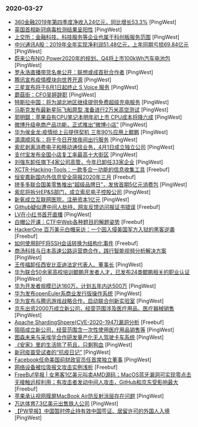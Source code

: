 ### 2020-03-27

* [360金融2019年第四季度净收入24亿元，同比增长53.3%](https://www.pingwest.com/w/207598) [PingWest]
* [英国首相新冠病毒检测结果呈阳性](https://www.pingwest.com/w/207596) [PingWest]
* [上交所：金融科技、科技服务等企业也属于科创板服务范围](https://www.pingwest.com/w/207595) [PingWest]
* [中兴通讯A股：2019年全年实现净利润51.48亿元，上年同期亏损69.84亿元](https://www.pingwest.com/w/207593) [PingWest]
* [蔚来公布NIO Power2020年的规划，Q4将上市100kWh汽车电池包](https://www.pingwest.com/w/207592) [PingWest]
* [罗永浩直播带货名单公开：联想或成首批合作者](https://www.pingwest.com/w/207591) [PingWest]
* [腾讯宣布疫情模块向世界开源](https://www.pingwest.com/w/207590) [PingWest]
* [三星宣布将于6月1日起终止 S Voice 服务](https://www.pingwest.com/w/207588) [PingWest]
* [蘑菇街：CFO吴婷辞职](https://www.pingwest.com/w/207587) [PingWest]
* [特斯拉中国：将为湖北地区继续提供免费超级充电服务](https://www.pingwest.com/w/207586) [PingWest]
* [马斯克发布最新星际飞船原型 准备进行2万米高空测试](https://www.pingwest.com/w/207584) [PingWest]
* [郭明錤：苹果自有CPU笔记本明年初上市 CPU成本将降六成](https://www.pingwest.com/w/207582) [PingWest]
* [微博升级电商产品功能，正式推出“微博小店”](https://www.pingwest.com/w/207581) [PingWest]
* [华为侯金龙:疫情给上云提供契机 三年90%应用上鲲鹏](https://www.pingwest.com/w/207580) [PingWest]
* [滴滴顺风车：将于今日开放夜间出行服务](https://www.pingwest.com/w/207578) [PingWest]
* [索尼剥离消费电子和移动通信业务，4月1日成立独立公司](https://www.pingwest.com/w/207577) [PingWest]
* [支付宝发布全国小店复工率最高十大街区](https://www.pingwest.com/w/207576) [PingWest]
* [刘强东卸任旗下4家公司高管，今年已卸任33家企业](https://www.pingwest.com/w/207575) [PingWest]
* [XCTR-Hacking-Tools：一款多合一功能的信息收集工具](https://www.freebuf.com/sectool/229270.html) [Freebuf]
* [恒安嘉新国内外信息安全简报2020年三月](https://www.freebuf.com/news/231359.html) [Freebuf]
* [拼多多联合国美零售推出“超级品牌日”，发放首期5亿元消费包](https://www.pingwest.com/w/207570) [PingWest]
* [索尼将拆分EP&S部门，成立索尼电子控股公司](https://www.pingwest.com/w/207568) [PingWest]
* [新氧成立互联网医院，注册资本1亿元](https://www.pingwest.com/w/207567) [PingWest]
* [Github疑似遭中间人劫持，网友反馈访问报证书错误](https://www.freebuf.com/news/231667.html) [Freebuf]
* [LV在小红书首开直播](https://www.pingwest.com/w/207566) [PingWest]
* [白帽公开课｜CTF中Web各种题目的解题姿势](https://www.freebuf.com/open/231704.html) [Freebuf]
* [HackerOne 百万美元白帽采访：一个因入侵美国军方入狱的黑客逆袭](https://www.freebuf.com/video/231616.html) [Freebuf]
* [如何使用BPF将SSH会话转换为结构化事件](https://www.freebuf.com/articles/system/228936.html) [Freebuf]
* [商汤科技与日本高速公路运营商合作，践行智能视频分析解决方案](https://www.pingwest.com/w/207564) [PingWest]
* [王传福卸任西安比亚迪法定代表人、董事长](https://www.pingwest.com/w/207563) [PingWest]
* [华为联合50余家高校培训鲲鹏开发者人才，已发布24类鲲鹏相关的职业认证](https://www.pingwest.com/w/207562) [PingWest]
* [华为开发者规模已达160万，计划五年内达500万](https://www.pingwest.com/w/207560) [PingWest]
* [华为发布openEuler系商业发行版操作系统](https://www.pingwest.com/w/207559) [PingWest]
* [华为宣布与腾讯游戏战略合作，启动联合创新实验室](https://www.pingwest.com/w/207555) [PingWest]
* [京东出资2000万成立新公司，经营范围涉及医疗用品、医疗器械销售](https://www.pingwest.com/w/207551) [PingWest]
* [Apache ShardingShpere(CVE-2020-1947)漏洞分析](https://www.freebuf.com/vuls/230031.html) [Freebuf]
* [陌陌成立新公司，经营范围含一次性使用医疗用品销售等](https://www.pingwest.com/w/207550) [PingWest]
* [图森未来与采埃孚合作研发量产化无人驾驶卡车系统](https://www.pingwest.com/w/207549) [PingWest]
* [《安家》里的生活除了苟且，只剩狗血](https://www.pingwest.com/a/207528) [PingWest]
* [新冠疫苗受试者的“抗疫日记”](https://www.pingwest.com/a/207536) [PingWest]
* [Facebook任命美国前财政官员任首席独立董事](https://www.pingwest.com/w/207547) [PingWest]
* [网络设备被垃圾报文攻击实例浅析](https://www.freebuf.com/articles/network/230056.html) [Freebuf]
* [FreeBuf早报 | 女黑客1亿美元叫卖AMD源码；MacOS蓝牙漏洞可实现零点击无接触远程利用；有攻击者发动中间人攻击，GitHub和京东受影响最大](https://www.freebuf.com/news/231648.html) [Freebuf]
* [苹果承认视网膜屏MacBook Air防反射涂层存在问题](https://www.pingwest.com/w/207545) [PingWest]
* [万达体育7.3亿美元出售铁人公司](https://www.pingwest.com/w/207544) [PingWest]
* [【PW早报】中国暂时停止持有效中国签证、居留许可的外国人入境](https://www.pingwest.com/w/207543) [PingWest]
